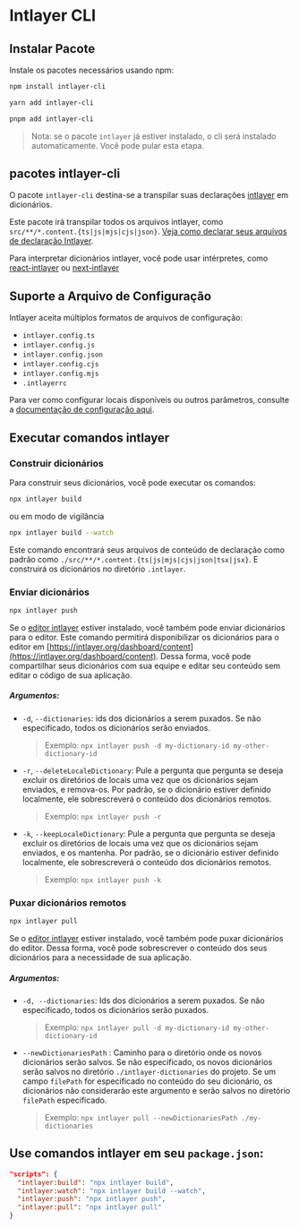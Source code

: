# Intlayer CLI

## Instalar Pacote

Instale os pacotes necessários usando npm:

```bash
npm install intlayer-cli
```

```bash
yarn add intlayer-cli
```

```bash
pnpm add intlayer-cli
```

> Nota: se o pacote `intlayer` já estiver instalado, o cli será instalado automaticamente. Você pode pular esta etapa.

## pacotes intlayer-cli

O pacote `intlayer-cli` destina-se a transpilar suas declarações [intlayer](https://github.com/aymericzip/intlayer/blob/main/packages/intlayer/README.md) em dicionários.

Este pacote irá transpilar todos os arquivos intlayer, como `src/**/*.content.{ts|js|mjs|cjs|json}`. [Veja como declarar seus arquivos de declaração Intlayer](https://github.com/aymericzip/intlayer/blob/main/packages/intlayer/README.md).

Para interpretar dicionários intlayer, você pode usar intérpretes, como [react-intlayer](https://github.com/aymericzip/intlayer/blob/main/packages/react-intlayer/README.md) ou [next-intlayer](https://github.com/aymericzip/intlayer/blob/main/packages/next-intlayer/README.md)

## Suporte a Arquivo de Configuração

Intlayer aceita múltiplos formatos de arquivos de configuração:

- `intlayer.config.ts`
- `intlayer.config.js`
- `intlayer.config.json`
- `intlayer.config.cjs`
- `intlayer.config.mjs`
- `.intlayerrc`

Para ver como configurar locais disponíveis ou outros parâmetros, consulte a [documentação de configuração aqui](https://github.com/aymericzip/intlayer/blob/main/docs/pt/configuration.md).

## Executar comandos intlayer

### Construir dicionários

Para construir seus dicionários, você pode executar os comandos:

```bash
npx intlayer build
```

ou em modo de vigilância

```bash
npx intlayer build --watch
```

Este comando encontrará seus arquivos de conteúdo de declaração como padrão como `./src/**/*.content.{ts|js|mjs|cjs|json|tsx|jsx}`. E construirá os dicionários no diretório `.intlayer`.

### Enviar dicionários

```bash
npx intlayer push
```

Se o [editor intlayer](https://github.com/aymericzip/intlayer/blob/main/docs/pt/intlayer_editor.md) estiver instalado, você também pode enviar dicionários para o editor. Este comando permitirá disponibilizar os dicionários para o editor em [https://intlayer.org/dashboard/content](https://intlayer.org/dashboard/content). Dessa forma, você pode compartilhar seus dicionários com sua equipe e editar seu conteúdo sem editar o código de sua aplicação.

##### Argumentos:

- `-d`, `--dictionaries`: ids dos dicionários a serem puxados. Se não especificado, todos os dicionários serão enviados.
  > Exemplo: `npx intlayer push -d my-dictionary-id my-other-dictionary-id`
- `-r`, `--deleteLocaleDictionary`: Pule a pergunta que pergunta se deseja excluir os diretórios de locais uma vez que os dicionários sejam enviados, e remova-os. Por padrão, se o dicionário estiver definido localmente, ele sobrescreverá o conteúdo dos dicionários remotos.
  > Exemplo: `npx intlayer push -r`
- `-k`, `--keepLocaleDictionary`: Pule a pergunta que pergunta se deseja excluir os diretórios de locais uma vez que os dicionários sejam enviados, e os mantenha. Por padrão, se o dicionário estiver definido localmente, ele sobrescreverá o conteúdo dos dicionários remotos.
  > Exemplo: `npx intlayer push -k`

### Puxar dicionários remotos

```bash
npx intlayer pull
```

Se o [editor intlayer](https://github.com/aymericzip/intlayer/blob/main/docs/pt/intlayer_editor.md) estiver instalado, você também pode puxar dicionários do editor. Dessa forma, você pode sobrescrever o conteúdo dos seus dicionários para a necessidade de sua aplicação.

##### Argumentos:

- `-d, --dictionaries`: Ids dos dicionários a serem puxados. Se não especificado, todos os dicionários serão puxados.
  > Exemplo: `npx intlayer pull -d my-dictionary-id my-other-dictionary-id`
- `--newDictionariesPath` : Caminho para o diretório onde os novos dicionários serão salvos. Se não especificado, os novos dicionários serão salvos no diretório `./intlayer-dictionaries` do projeto. Se um campo `filePath` for especificado no conteúdo do seu dicionário, os dicionários não considerarão este argumento e serão salvos no diretório `filePath` especificado.
  > Exemplo: `npx intlayer pull --newDictionariesPath ./my-dictionaries`

## Use comandos intlayer em seu `package.json`:

```json
"scripts": {
  "intlayer:build": "npx intlayer build",
  "intlayer:watch": "npx intlayer build --watch",
  "intlayer:push": "npx intlayer push",
  "intlayer:pull": "npx intlayer pull"
}
```
